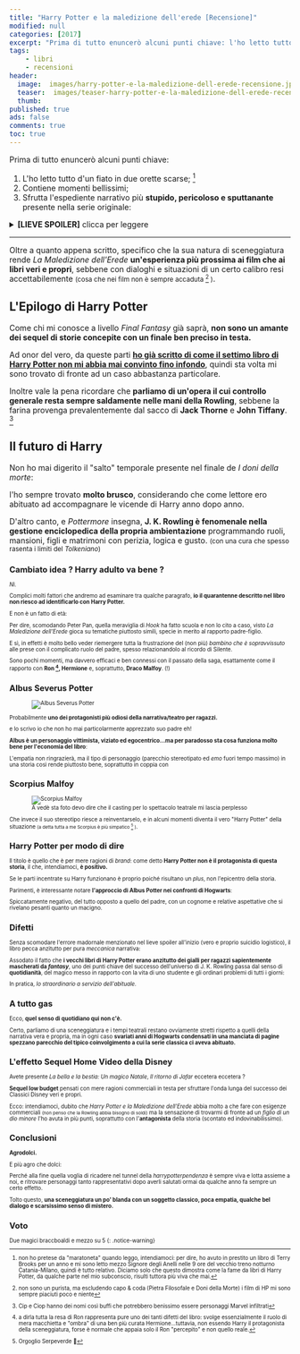 ```yaml
---
title: "Harry Potter e la maledizione dell'erede [Recensione]"
modified: null
categories: [2017]
excerpt: "Prima di tutto enuncerò alcuni punti chiave: l'ho letto tutto d'un fiato in due orette scarse, contiene momenti bellissimi, frutta l'espediente narrativo più stupido, pericoloso e sputtanante presente nella serie originale:..."
tags: 
    - libri
    - recensioni
header: 
  image:  images/harry-potter-e-la-maledizione-dell-erede-recensione.jpg
  teaser:  images/teaser-harry-potter-e-la-maledizione-dell-erede-recensione.jpg
  thumb:
published: true
ads: false
comments: true
toc: true
---
```


Prima di tutto enuncerò alcuni punti chiave:

1. L'ho letto tutto d'un fiato in due orette scarse; [^orette]
2. Contiene momenti bellissimi;
3. Sfrutta l'espediente narrativo più **stupido, pericoloso e sputtanante** presente nella serie originale:

<details>
  <summary><b>[LIEVE SPOILER]</b> clicca per leggere</summary>
  <p>il <b>Giratempo</b>.</p>
  <p>E voglio dire, EH? COSA ? Cioè, mi pare che la stessa Rowling non è che ne andasse molto fiera di questo deus ex machina, almeno <a href='https://www.pottermore.com/writing-by-jk-rowling/time-turner'><b><u>andando a rispolverare alcuni suoi "thoughts"</u></b></a></p>
</details> 

[^orette]: non ho pretese da "maratoneta" quando leggo, intendiamoci: per dire, ho avuto in prestito un libro di Terry Brooks per un anno e mi sono letto mezzo Signore degli Anelli nelle 9 ore del vecchio treno notturno Catania-Milano, quindi è tutto relativo. Diciamo solo che questo dimostra come la fame da libri di Harry Potter, da qualche parte nel mio subconscio, risulti tuttora più viva che mai.

<hr>

Oltre a quanto appena scritto, specifico che la sua natura di sceneggiatura rende _La Maledizione dell'Erede_ **un'esperienza più prossima ai film che ai libri veri e propri**, sebbene con dialoghi e situazioni di un certo calibro resi accettabilemente <small>(cosa che nei film non è sempre accaduta [^film] )</small>.

[^film]: non sono un purista, ma escludendo capo & coda (Pietra Filosofale e Doni della Morte) i film di HP mi sono sempre piaciuti poco e niente

## L'Epilogo di Harry Potter

Come chi mi conosce a livello _Final Fantasy_ già saprà, **non sono un amante dei sequel di storie concepite con un finale ben preciso in testa.**

Ad onor del vero, da queste parti [**ho già scritto di come il settimo libro di Harry Potter non mi abbia mai convinto fino infondo**](/2015/decadenza-libro-harry-potter/), quindi sta volta mi sono trovato di fronte ad un caso abbastanza particolare.

Inoltre vale la pena ricordare che **parliamo di un'opera il cui controllo generale resta sempre saldamente nelle mani della Rowling**, sebbene la farina provenga prevalentemente dal sacco di **Jack Thorne** e **John Tiffany**. [^jackjohn]

[^jackjohn]: Cip e Ciop hanno dei nomi così buffi che potrebbero benissimo essere personaggi Marvel infiltrati

## Il futuro di Harry 

Non ho mai digerito il "salto" temporale presente nel finale de _I doni della morte_: 

l'ho sempre trovato **molto brusco**, considerando che come lettore ero abituato ad accompagnare le vicende di Harry anno dopo anno.

D'altro canto, e _Pottermore_ insegna, **J. K. Rowling è fenomenale nella gestione enciclopedica della propria ambientazione** programmando ruoli, mansioni, figli e matrimoni con perizia, logica e gusto. <small>(con una cura che spesso rasenta i limiti del _Tolkeniano_)<small>

## Cambiato idea ? Harry adulto va bene ?

_Nì._

Complici molti fattori che andremo ad esaminare tra qualche paragrafo, 
<span itemprop="headline">**io il quarantenne descritto nel libro non riesco ad identificarlo con Harry Potter.**</span>

E non è un fatto di età: 

Per dire, scomodando Peter Pan, quella meraviglia di _Hook_ ha fatto scuola e non lo cito a caso, visto _La Maledizione dell'Erede_ gioca su tematiche piuttosto simili, specie in merito al rapporto padre-figlio.

E sì, in effetti è molto bello veder riemergere tutta la frustrazione del (non più) _bambino che è sopravvissuto_ alle prese con il complicato ruolo del padre, spesso relazionandolo al ricordo di Silente.

Sono pochi momenti, ma davvero efficaci e ben connessi con il passato della saga, esattamente come il rapporto con **Ron [^ron], Hermione** e, soprattutto, **Draco Malfoy**. (!)

[^ron]: a dirla tutta la resa di Ron rappresenta pure uno dei tanti difetti del libro: svolge essenzialmente il ruolo di mera macchietta e "ombra" di una ben più curata Hermione...tuttavia, non essendo Harry il protagonista della sceneggiatura, forse è normale che appaia solo il Ron "percepito" e non quello reale.

## Albus Severus Potter 

<figure>
<img src='https://typeset-beta.imgix.net/rehost%2F2016%2F9%2F13%2F157e0239-ded9-47cb-bab1-25a9471f0782.jpg' alt='Albus Severus Potter'>
</figure>

Probabilmente **uno dei protagonisti più odiosi della narrativa/teatro per ragazzi.** 

e lo scrivo io che non ho mai particolarmente apprezzato suo padre eh! 

**Albus è un personaggio vittimista, viziato ed egocentrico...ma per paradosso sta cosa funziona molto bene per l'economia del libro**: 

L'empatia non ringrazierà, ma il tipo di personaggio (parecchio stereotipato ed _emo_ fuori tempo massimo) in una storia così rende piuttosto bene, soprattutto in coppia con

## Scorpius Malfoy 

<figure>
<img src='https://i3.mirror.co.uk/incoming/article8100559.ece/ALTERNATES/s615/Draco-MAIN.jpg' alt='Scorpius Malfoy'>
<figcaption>A vedè sta foto devo dire che il casting per lo spettacolo teatrale mi lascia perplesso</figcaption>
</figure>

Che invece il suo stereotipo riesce a reinventarselo, e in alcuni momenti diventa il vero "Harry Potter" della situazione <small>(a detta tutta a me Scorpius è più simpatico [^serpeverde] )</small>.

[^serpeverde]: Orgoglio Serpeverde 🐍

## Harry Potter per modo di dire

Il titolo è quello che è per mere ragioni di _brand_: come detto **Harry Potter non è il protagonista di questa storia**, il che, intendiamoci, **è positivo.**

Se le parti incentrate su Harry funzionano è proprio poiché risultano un _plus_, non l'epicentro della storia.

Parimenti, è interessante notare **l'approccio di Albus Potter nei confronti di Hogwarts**: 

Spiccatamente negativo, del tutto opposto a quello del padre, con un cognome e relative aspettative che si rivelano pesanti quanto un macigno.

## Difetti

Senza scomodare l'errore madornale menzionato nel lieve spoiler all'inizio (vero e proprio suicidio logistico), il libro pecca anzitutto per pura _meccanica_ narrativa:

Assodato il fatto che **i vecchi libri di Harry Potter erano anzitutto dei gialli per ragazzi sapientemente mascherati da _fantasy_**, uno dei punti chiave del successo dell'universo di J. K. Rowling passa dal senso di **quotidianità**, del magico messo in rapporto con la vita di uno studente e gli ordinari problemi di tutti i giorni: 

In pratica, _lo straordinario a servizio dell'abituale_.

## A tutto gas

Ecco, **quel senso di quotidiano qui non c'è.**

Certo, parliamo di una sceneggiatura e i tempi teatrali restano ovviamente stretti rispetto a quelli della narrativa vera e propria, ma in ogni caso **svariati anni di Hogwarts condensati in una manciata di pagine spezzano parecchio del tipico coinvolgimento a cui la serie classica ci aveva abituato.**

## L'effetto Sequel Home Video della Disney

Avete presente _La bella e la bestia: Un magico Natale_, _Il ritorno di Jafar_ eccetera eccetera ?

**Sequel low budget** pensati con mere ragioni commerciali in testa per sfruttare l'onda lunga del successo dei Classici Disney veri e propri.

Ecco: intendiamoci, dubito che _Harry Potter e la Maledizione dell'Erede_ abbia molto a che fare con esigenze commerciali <small>(non penso che la Rowling abbia bisogno di soldi)</small> ma la sensazione di trovarmi di fronte ad un _figlio di un dio minore_ l'ho avuta in più punti, soprattutto con l'**antagonista** della storia (scontato ed indovinabilissimo).

## Conclusioni

**Agrodolci.**

E più agro che dolci:

Perché alla fine quella voglia di ricadere nel tunnel della _harrypotterpendenza_ è sempre viva e lotta assieme a noi, e ritrovare personaggi tanto rappresentativi dopo averli salutati ormai da qualche anno fa sempre un certo effetto.

Tolto questo, **una sceneggiatura un po' blanda con un soggetto classico, poca empatia, qualche bel dialogo e scarsissimo senso di mistero.**

## Voto

Due magici braccboaldi e mezzo su 5
{: .notice-warning}

<div class="hreview" style="display: none;">
<span class="item"> <span style="font-size: xx-small;"><span style="font-family: &quot;trebuchet ms&quot; , sans-serif;"><span class="fn">Harry Potter e La Maledizione dell'Erede</span><br /> </span></span></span><span style="font-size: xx-small;"><span style="font-family: &quot;trebuchet ms&quot; , sans-serif;"> Recensito da: <span class="reviewer">Andrea Corinti</span> Data: <span class="dtreviewed">Apr 5 2017<br /> </span> Voto: <span class="rating">2,5</span></span></span></div>